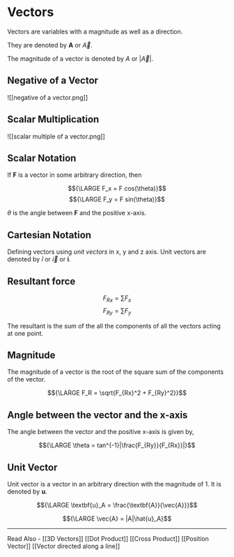 # Vectors

Vectors are variables with a magnitude as well as a direction.

They are denoted by **A** or *${\vec{A}}$*.

The magnitude of a vector is denoted by *A* or |*${\vec{A}}$*|.

## Negative of a Vector

![[negative of a vector.png]]

## Scalar Multiplication
![[scalar multiple of a vector.png]]


## Scalar Notation
If **F** is a vector in some arbitrary direction, then

$${\LARGE F_x = F cos(\theta)}$$
$${\LARGE F_y = F sin(\theta)}$$

${\theta}$ is the angle between **F** and the positive x-axis.

## Cartesian Notation
Defining vectors using *unit vectors* in x, y and z axis. Unit vectors are denoted by ${\hat{i}}$ or *${\vec{i}}$* or **i**.

## Resultant force

$${F_{Rx} = \sum{F_x}}$$
$${F_{Ry} = \sum{F_y}}$$
 
 The resultant is the sum of the all the components of all the vectors acting at one point.
 
 ## Magnitude 
  The magnitude of a vector is the root of the square sum of the components of the vector.
  
  $${\LARGE F_R = \sqrt{F_{Rx}^2 + F_{Ry}^2}}$$
  
  ## Angle between the vector and the x-axis
  
  The angle between the vector and the positive x-axis is given by,
  
  $${\LARGE \theta = tan^{-1}|\frac{F_{Ry}}{F_{Rx}}|}$$
  
  ## Unit Vector
  
  Unit vector is a vector in an arbitrary direction with the magnitude of 1. It is denoted by **u**.
  
  $${\LARGE \textbf{u}_A = \frac{\textbf{A}}{\vec{A}}}$$
  
  $${\LARGE \vec{A} = |A|\hat{u}_A}$$
  
 
  ---
  Read Also - [[3D Vectors]] [[Dot Product]] [[Cross Product]] [[Position Vector]] [[Vector directed along a line]]
